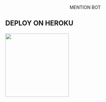 <p align="center"> MENTION BOT

## DEPLOY ON HEROKU
<h4>
<a href="https://dashboard.heroku.com/new?template=https://github.com/xyzsky01/Mentionbot"><img src="https://img.shields.io/badge/Deploy%20To%20Heroku-blueviolet?style=for-the-badge&logo=heroku" width="200""/></a>
